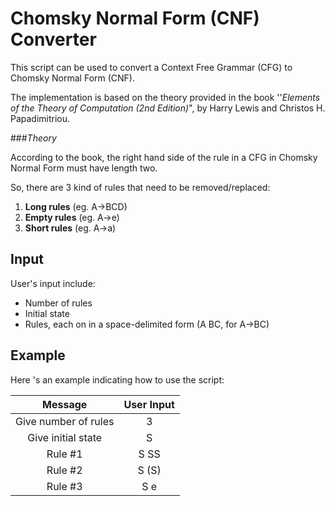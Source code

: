 Chomsky Normal Form (CNF) Converter
==================================

This script can be used to convert a Context Free Grammar (CFG) to Chomsky Normal Form (CNF). 

The implementation is based on the theory provided in the book ''*Elements of the Theory of Computation (2nd Edition)*", by Harry Lewis and Christos H. Papadimitriou.

###*Theory*


According to the book, the right hand side of the rule in a CFG in Chomsky Normal Form must have length two. 

So, there are 3 kind of rules that need to be removed/replaced:

1. **Long rules** (eg. A->BCD)
2. **Empty rules** (eg. A->e)
3. **Short rules** (eg. A->a)

Input
-----

User's input include:

* Number of rules
* Initial state
* Rules, each on in a space-delimited form (A BC, for A->BC)

Example
-------
Here 's an example indicating how to use the script:

| Message              | User Input |
| :------------------: | :--------: | 
| Give number of rules | 3          | 
| Give initial state   | S          |
| Rule #1              | S SS       |
| Rule #2              | S (S)      |
| Rule #3              | S e        | 